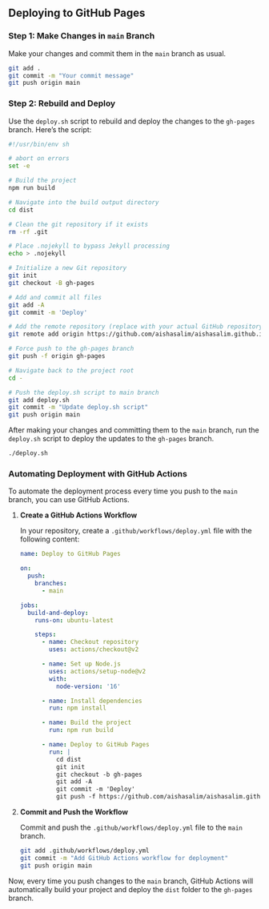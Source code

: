 

## Deploying to GitHub Pages

### Step 1: Make Changes in `main` Branch

Make your changes and commit them in the `main` branch as usual.

```sh
git add .
git commit -m "Your commit message"
git push origin main
```

### Step 2: Rebuild and Deploy

Use the `deploy.sh` script to rebuild and deploy the changes to the `gh-pages` branch. Here’s the script:

```sh
#!/usr/bin/env sh

# abort on errors
set -e

# Build the project
npm run build

# Navigate into the build output directory
cd dist

# Clean the git repository if it exists
rm -rf .git

# Place .nojekyll to bypass Jekyll processing
echo > .nojekyll

# Initialize a new Git repository
git init
git checkout -B gh-pages

# Add and commit all files
git add -A
git commit -m 'Deploy'

# Add the remote repository (replace with your actual GitHub repository URL)
git remote add origin https://github.com/aishasalim/aishasalim.github.io.git

# Force push to the gh-pages branch
git push -f origin gh-pages

# Navigate back to the project root
cd -

# Push the deploy.sh script to main branch
git add deploy.sh
git commit -m "Update deploy.sh script"
git push origin main
```

After making your changes and committing them to the `main` branch, run the `deploy.sh` script to deploy the updates to the `gh-pages` branch.

```sh
./deploy.sh
```

### Automating Deployment with GitHub Actions

To automate the deployment process every time you push to the `main` branch, you can use GitHub Actions.

1. **Create a GitHub Actions Workflow**

   In your repository, create a `.github/workflows/deploy.yml` file with the following content:

   ```yaml
   name: Deploy to GitHub Pages

   on:
     push:
       branches:
         - main

   jobs:
     build-and-deploy:
       runs-on: ubuntu-latest

       steps:
         - name: Checkout repository
           uses: actions/checkout@v2

         - name: Set up Node.js
           uses: actions/setup-node@v2
           with:
             node-version: '16'

         - name: Install dependencies
           run: npm install

         - name: Build the project
           run: npm run build

         - name: Deploy to GitHub Pages
           run: |
             cd dist
             git init
             git checkout -b gh-pages
             git add -A
             git commit -m 'Deploy'
             git push -f https://github.com/aishasalim/aishasalim.github.io.git gh-pages
   ```

2. **Commit and Push the Workflow**

   Commit and push the `.github/workflows/deploy.yml` file to the `main` branch.

   ```sh
   git add .github/workflows/deploy.yml
   git commit -m "Add GitHub Actions workflow for deployment"
   git push origin main
   ```

Now, every time you push changes to the `main` branch, GitHub Actions will automatically build your project and deploy the `dist` folder to the `gh-pages` branch.
